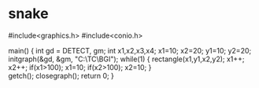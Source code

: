 # snake
#include<graphics.h>
#include<conio.h>
 
main()
{
   int gd = DETECT, gm;
   int x1,x2,x3,x4;
   x1=10;
   x2=20;
   y1=10;
   y2=20;
   initgraph(&gd, &gm, "C:\\TC\\BGI");
    while(1)
        {
        rectangle(x1,y1,x2,y2);
        x1++;
        x2++;
        if(x1>100);
        x1=10;
        if(x2>100);
        x2=10;
        }                                                                                     
    getch();
   closegraph();
   return 0;
}
